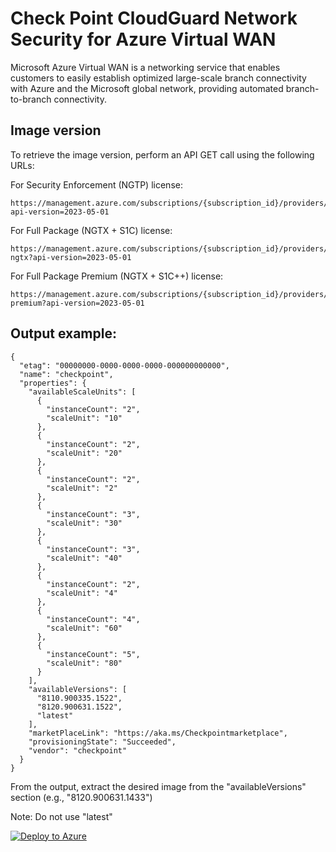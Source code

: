 # Check Point CloudGuard Network Security for Azure Virtual WAN


Microsoft Azure Virtual WAN is a networking service that enables customers to easily establish optimized large-scale branch connectivity with Azure and the Microsoft global network, providing automated branch-to-branch connectivity.


## Image version
To retrieve the image version, perform an API GET call using the following URLs:

For Security Enforcement (NGTP) license:
```
https://management.azure.com/subscriptions/{subscription_id}/providers/Microsoft.Network/networkVirtualApplianceSkus/checkpoint?api-version=2023-05-01
```

For Full Package (NGTX + S1C) license:
```
https://management.azure.com/subscriptions/{subscription_id}/providers/Microsoft.Network/networkVirtualApplianceSkus/checkpoint-ngtx?api-version=2023-05-01
```

For Full Package Premium (NGTX + S1C++) license:
```
https://management.azure.com/subscriptions/{subscription_id}/providers/Microsoft.Network/networkVirtualApplianceSkus/checkpoint-premium?api-version=2023-05-01
```


## Output example:
```
{
  "etag": "00000000-0000-0000-0000-000000000000",
  "name": "checkpoint",
  "properties": {
    "availableScaleUnits": [
      {
        "instanceCount": "2",
        "scaleUnit": "10"
      },
      {
        "instanceCount": "2",
        "scaleUnit": "20"
      },
      {
        "instanceCount": "2",
        "scaleUnit": "2"
      },
      {
        "instanceCount": "3",
        "scaleUnit": "30"
      },
      {
        "instanceCount": "3",
        "scaleUnit": "40"
      },
      {
        "instanceCount": "2",
        "scaleUnit": "4"
      },
      {
        "instanceCount": "4",
        "scaleUnit": "60"
      },
      {
        "instanceCount": "5",
        "scaleUnit": "80"
      }
    ],
    "availableVersions": [
      "8110.900335.1522",
      "8120.900631.1522",
      "latest"
    ],
    "marketPlaceLink": "https://aka.ms/Checkpointmarketplace",
    "provisioningState": "Succeeded",
    "vendor": "checkpoint"
  }
}
```

From the output, extract the desired image from the "availableVersions" section (e.g., "8120.900631.1433")

Note: Do not use "latest"


<a href="https://portal.azure.com/#create/Microsoft.Template/uri/https%3A%2F%2Fraw.githubusercontent.com%2FCheckPointSW%2FCloudGuardIaaS%2Fmaster%2Fazure%2Ftemplates%2Fvwan-managed-app%2FmainTemplate.json">
 <img src="https://aka.ms/deploytoazurebutton" alt="Deploy to Azure" />
</a>
